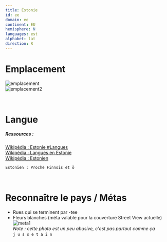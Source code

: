 ```yaml
---
title: Estonie
id: ee
domain: ee
continent: EU
hemisphere: N
languages: est
alphabet: lat
direction: R
---
```


# Emplacement

![emplacement](https://upload.wikimedia.org/wikipedia/commons/thumb/a/a2/EU-Estonia.svg/300px-EU-Estonia.svg.png)  
![emplacement2](https://upload.wikimedia.org/wikipedia/commons/6/64/En-map.jpg)

<br/>

# Langue

##### Ressources :

[Wikipédia : Estonie #Langues](https://fr.wikipedia.org/wiki/Estonie#Langues)  
[Wikipédia : Langues en Estonie](https://fr.wikipedia.org/wiki/Langues_en_Estonie)  
[Wikipédia : Estonien](https://fr.wikipedia.org/wiki/Estonien)  

```
Estonien : Proche Finnois et õ
```

<br/>

# Reconnaître le pays / Métas

- Rues qui se terminent par -tee
- Fleurs blanches (méta valable pour la couverture Street View actuelle)  
  ![meta1](/images/ee_geoguessr.png)  
  *Note : cette photo est un peu abusive, c'est pas partout comme ça*  
  `j u s s e t a i n`
